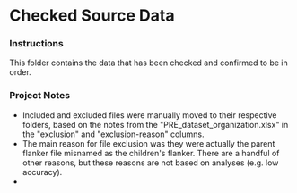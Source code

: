# Checked Source Data

### Instructions
This folder contains the data that has been checked and confirmed to be in order.


### Project Notes
- Included and excluded files were manually moved to their respective folders, based on the notes from the "PRE_dataset_organization.xlsx" in the "exclusion" and "exclusion-reason" columns.
- The main reason for file exclusion was they were actually the parent flanker file misnamed as the children's flanker. There are a handful of other reasons, but these reasons are not based on analyses (e.g. low accuracy).
- 